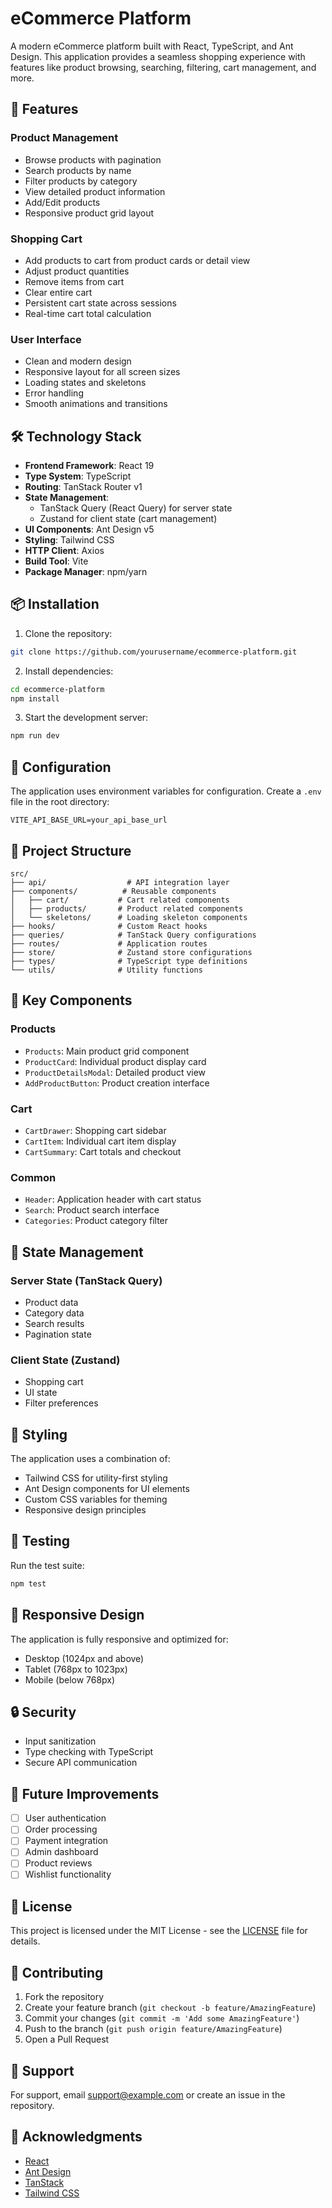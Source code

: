 # eCommerce Platform

A modern eCommerce platform built with React, TypeScript, and Ant Design. This application provides a seamless shopping experience with features like product browsing, searching, filtering, cart management, and more.

## 🌟 Features

### Product Management

- Browse products with pagination
- Search products by name
- Filter products by category
- View detailed product information
- Add/Edit products
- Responsive product grid layout

### Shopping Cart

- Add products to cart from product cards or detail view
- Adjust product quantities
- Remove items from cart
- Clear entire cart
- Persistent cart state across sessions
- Real-time cart total calculation

### User Interface

- Clean and modern design
- Responsive layout for all screen sizes
- Loading states and skeletons
- Error handling
- Smooth animations and transitions

## 🛠️ Technology Stack

- **Frontend Framework**: React 19
- **Type System**: TypeScript
- **Routing**: TanStack Router v1
- **State Management**:
  - TanStack Query (React Query) for server state
  - Zustand for client state (cart management)
- **UI Components**: Ant Design v5
- **Styling**: Tailwind CSS
- **HTTP Client**: Axios
- **Build Tool**: Vite
- **Package Manager**: npm/yarn

## 📦 Installation

1. Clone the repository:

```bash
git clone https://github.com/yourusername/ecommerce-platform.git
```

2. Install dependencies:

```bash
cd ecommerce-platform
npm install
```

3. Start the development server:

```bash
npm run dev
```

## 🔧 Configuration

The application uses environment variables for configuration. Create a `.env` file in the root directory:

```env
VITE_API_BASE_URL=your_api_base_url
```

## 📁 Project Structure

```
src/
├── api/                  # API integration layer
├── components/          # Reusable components
│   ├── cart/           # Cart related components
│   ├── products/       # Product related components
│   └── skeletons/      # Loading skeleton components
├── hooks/              # Custom React hooks
├── queries/            # TanStack Query configurations
├── routes/             # Application routes
├── store/              # Zustand store configurations
├── types/              # TypeScript type definitions
└── utils/              # Utility functions
```

## 🚀 Key Components

### Products

- `Products`: Main product grid component
- `ProductCard`: Individual product display card
- `ProductDetailsModal`: Detailed product view
- `AddProductButton`: Product creation interface

### Cart

- `CartDrawer`: Shopping cart sidebar
- `CartItem`: Individual cart item display
- `CartSummary`: Cart totals and checkout

### Common

- `Header`: Application header with cart status
- `Search`: Product search interface
- `Categories`: Product category filter

## 🔄 State Management

### Server State (TanStack Query)

- Product data
- Category data
- Search results
- Pagination state

### Client State (Zustand)

- Shopping cart
- UI state
- Filter preferences

## 🎨 Styling

The application uses a combination of:

- Tailwind CSS for utility-first styling
- Ant Design components for UI elements
- Custom CSS variables for theming
- Responsive design principles

## 🧪 Testing

Run the test suite:

```bash
npm test
```

## 📱 Responsive Design

The application is fully responsive and optimized for:

- Desktop (1024px and above)
- Tablet (768px to 1023px)
- Mobile (below 768px)

## 🔒 Security

- Input sanitization
- Type checking with TypeScript
- Secure API communication

## 🚧 Future Improvements

- [ ] User authentication
- [ ] Order processing
- [ ] Payment integration
- [ ] Admin dashboard
- [ ] Product reviews
- [ ] Wishlist functionality

## 📄 License

This project is licensed under the MIT License - see the [LICENSE](LICENSE) file for details.

## 👥 Contributing

1. Fork the repository
2. Create your feature branch (`git checkout -b feature/AmazingFeature`)
3. Commit your changes (`git commit -m 'Add some AmazingFeature'`)
4. Push to the branch (`git push origin feature/AmazingFeature`)
5. Open a Pull Request

## 🤝 Support

For support, email support@example.com or create an issue in the repository.

## 🙏 Acknowledgments

- [React](https://reactjs.org/)
- [Ant Design](https://ant.design/)
- [TanStack](https://tanstack.com/)
- [Tailwind CSS](https://tailwindcss.com/)
